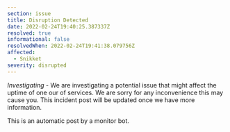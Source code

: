 ```yaml
---
section: issue
title: Disruption Detected
date: 2022-02-24T19:40:25.387337Z
resolved: true
informational: false
resolvedWhen: 2022-02-24T19:41:38.079756Z
affected:
  - Snikket
severity: disrupted
---
```

*Investigating* - We are investigating a potential issue that might affect the uptime of one our of services. We are sorry for any inconvenience this may cause you. This incident post will be updated once we have more information.

This is an automatic post by a monitor bot.
        